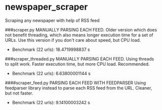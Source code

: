 # newspaper_scraper
Scraping any newspaper with help of RSS feed

###scraper.py
MANUALLY PARSING EACH FEED.
Older version which does not benefit threading, which also means longer execution time for a set of URLs.
Use this version if you don't care about speed, but CPU load.
* Benchmark (22 urls): 18.4719998837 s

###scraper_threaded.py
MANUALLY PARSING EACH FEED.
Using threads to split work. Faster execution time, but more CPU load. Recommended.
* Benchmark (22 urls): 6.63800001144 s

####scraper_feed.py
PARSING EACH FEED WITH FEEDPARSER
Using feedparser library instead to parse each RSS feed from the URL. Cleaner, but not faster.
* Benchmark (22 urls): 9.14100003242 s
